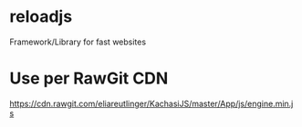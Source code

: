 # reloadjs
Framework/Library for fast websites


# Use per RawGit CDN
https://cdn.rawgit.com/eliareutlinger/KachasiJS/master/App/js/engine.min.js
<script type="text/javascript" src="https://cdn.rawgit.com/eliareutlinger/KachasiJS/master/App/js/engine.min.js"></script>
